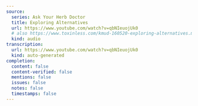 ```yaml
---
source:
  series: Ask Your Herb Doctor
  title: Exploring Alternatives
  url: https://www.youtube.com/watch?v=qbNIeuojUk0
  # also https://www.toxinless.com/kmud-160520-exploring-alternatives.mp3
  kind: audio
transcription:
  url: https://www.youtube.com/watch?v=qbNIeuojUk0
  kind: auto-generated
completion:
  content: false
  content-verified: false
  mentions: false
  issues: false
  notes: false
  timestamps: false
---
```

